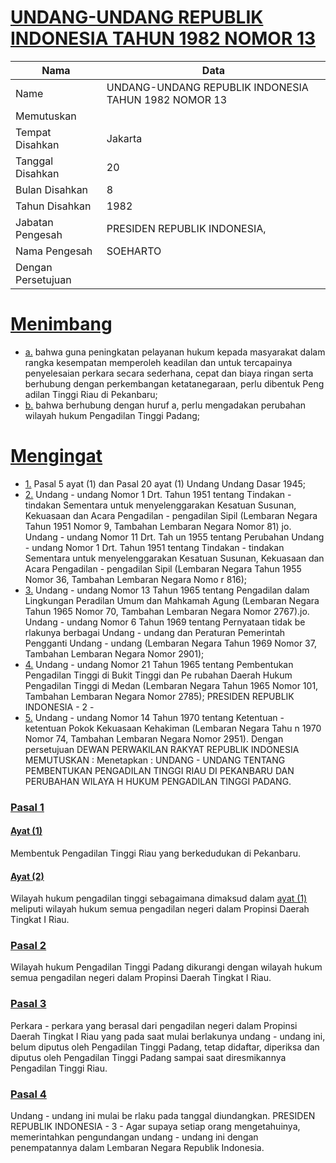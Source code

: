# [UNDANG-UNDANG REPUBLIK INDONESIA TAHUN 1982 NOMOR 13](http://example.org/legal/document/uu/1982/13)

| Nama | Data |
| ------ | ----- |
|Name|UNDANG-UNDANG REPUBLIK INDONESIA TAHUN 1982 NOMOR 13|
|Memutuskan||
|Tempat Disahkan|Jakarta|
|Tanggal Disahkan|20|
|Bulan Disahkan|8|
|Tahun Disahkan|1982|
|Jabatan Pengesah|PRESIDEN REPUBLIK INDONESIA,|
|Nama Pengesah|SOEHARTO|
|Dengan Persetujuan||
# [Menimbang](http://example.org/legal/document/uu/1982/13/menimbang)

* [a.](http://example.org/legal/document/uu/1982/13/menimbang/point/a) bahwa guna peningkatan pelayanan hukum kepada masyarakat dalam rangka kesempatan memperoleh keadilan dan untuk tercapainya penyelesaian perkara secara sederhana, cepat dan biaya ringan serta berhubung dengan perkembangan ketatanegaraan, perlu dibentuk Peng adilan Tinggi Riau di Pekanbaru;
* [b.](http://example.org/legal/document/uu/1982/13/menimbang/point/b) bahwa berhubung dengan huruf a, perlu mengadakan perubahan wilayah hukum Pengadilan Tinggi Padang;
# [Mengingat](http://example.org/legal/document/uu/1982/13/mengingat)

* [1.](http://example.org/legal/document/uu/1982/13/mengingat/point/0001) Pasal 5 ayat (1) dan Pasal 20 ayat (1) Undang Undang Dasar 1945;
* [2.](http://example.org/legal/document/uu/1982/13/mengingat/point/0002) Undang - undang Nomor 1 Drt. Tahun 1951 tentang Tindakan - tindakan Sementara untuk menyelenggarakan Kesatuan Susunan, Kekuasaan dan Acara Pengadilan - pengadilan Sipil (Lembaran Negara Tahun 1951 Nomor 9, Tambahan Lembaran Negara Nomor 81) jo. Undang - undang Nomor 11 Drt. Tah un 1955 tentang Perubahan Undang - undang Nomor 1 Drt. Tahun 1951 tentang Tindakan - tindakan Sementara untuk menyelenggarakan Kesatuan Susunan, Kekuasaan dan Acara Pengadilan - pengadilan Sipil (Lembaran Negara Tahun 1955 Nomor 36, Tambahan Lembaran Negara Nomo r 816);
* [3.](http://example.org/legal/document/uu/1982/13/mengingat/point/0003) Undang - undang Nomor 13 Tahun 1965 tentang Pengadilan dalam Lingkungan Peradilan Umum dan Mahkamah Agung (Lembaran Negara Tahun 1965 Nomor 70, Tambahan Lembaran Negara Nomor 2767).jo. Undang - undang Nomor 6 Tahun 1969 tentang Pernyataan tidak be rlakunya berbagai Undang - undang dan Peraturan Pemerintah Pengganti Undang - undang (Lembaran Negara Tahun 1969 Nomor 37, Tambahan Lembaran Negara Nomor 2901);
* [4.](http://example.org/legal/document/uu/1982/13/mengingat/point/0004) Undang - undang Nomor 21 Tahun 1965 tentang Pembentukan Pengadilan Tinggi di Bukit Tinggi dan Pe rubahan Daerah Hukum Pengadilan Tinggi di Medan (Lembaran Negara Tahun 1965 Nomor 101, Tambahan Lembaran Negara Nomor 2785); PRESIDEN REPUBLIK INDONESIA - 2 -
* [5.](http://example.org/legal/document/uu/1982/13/mengingat/point/0005) Undang - undang Nomor 14 Tahun 1970 tentang Ketentuan - ketentuan Pokok Kekuasaan Kehakiman (Lembaran Negara Tahu n 1970 Nomor 74, Tambahan Lembaran Negara Nomor 2951). Dengan persetujuan DEWAN PERWAKILAN RAKYAT REPUBLIK INDONESIA MEMUTUSKAN : Menetapkan : UNDANG - UNDANG TENTANG PEMBENTUKAN PENGADILAN TINGGI RIAU DI PEKANBARU DAN PERUBAHAN WILAYA H HUKUM PENGADILAN TINGGI PADANG.

### [Pasal 1](http://example.org/legal/document/uu/1982/13/pasal/0001)

#### [Ayat (1)](http://example.org/legal/document/uu/1982/13/pasal/0001/version/19820820/ayat/0001)
Membentuk Pengadilan Tinggi Riau yang berkedudukan di Pekanbaru.

#### [Ayat (2)](http://example.org/legal/document/uu/1982/13/pasal/0001/version/19820820/ayat/0002)
Wilayah hukum pengadilan tinggi sebagaimana dimaksud dalam [ayat (1)](http://example.org/legal/document/uu/1982/13/pasal/0001/version/19820820/ayat/0001) meliputi wilayah hukum semua pengadilan negeri dalam Propinsi Daerah Tingkat I Riau.


### [Pasal 2](http://example.org/legal/document/uu/1982/13/pasal/0002)
Wilayah hukum Pengadilan Tinggi Padang dikurangi dengan wilayah hukum semua pengadilan negeri dalam Propinsi Daerah Tingkat I Riau.


### [Pasal 3](http://example.org/legal/document/uu/1982/13/pasal/0003)
Perkara - perkara yang berasal dari pengadilan negeri dalam Propinsi Daerah Tingkat I Riau yang pada saat mulai berlakunya undang - undang ini, belum diputus oleh Pengadilan Tinggi Padang, tetap didaftar, diperiksa dan diputus oleh Pengadilan Tinggi Padang sampai saat diresmikannya Pengadilan Tinggi Riau.


### [Pasal 4](http://example.org/legal/document/uu/1982/13/pasal/0004)
Undang - undang ini mulai be rlaku pada tanggal diundangkan. PRESIDEN REPUBLIK INDONESIA - 3 - Agar supaya setiap orang mengetahuinya, memerintahkan pengundangan undang - undang ini dengan penempatannya dalam Lembaran Negara Republik Indonesia.
